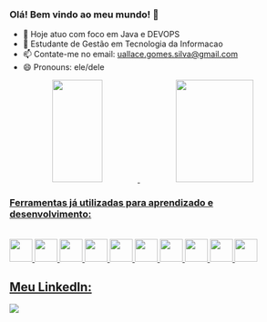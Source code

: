 ### Olá! Bem vindo ao meu mundo! 👋


- 🔭 Hoje atuo com foco em Java e DEVOPS
- 🌱 Estudante de Gestão em Tecnologia da Informacao
- 📫 Contate-me no email: uallace.gomes.silva@gmail.com
- 😄 Pronouns: ele/dele

<div align="center">
  <a href="https://github.com/Uallace">
  <img height="180em" width="42%" src="https://github-readme-stats.vercel.app/api?username=uallace&show_icons=true&theme=dracula&include_all_commits=true&count_private=true"/>
  <img height="180em" width="52%" src="https://github-readme-stats.vercel.app/api/top-langs/?username=uallace&layout=compact&langs_count=7&theme=dracula"/>
</div>
  
### Ferramentas já utilizadas para aprendizado e desenvolvimento:
  
  <div style="display: inline_block"><br>
    <img src="https://cdn.jsdelivr.net/gh/devicons/devicon/icons/html5/html5-original-wordmark.svg" height=40 />
    <img src="https://cdn.jsdelivr.net/gh/devicons/devicon/icons/java/java-original.svg" height=40/>
    <img src="https://cdn.jsdelivr.net/gh/devicons/devicon/icons/javascript/javascript-original.svg" height=40 />
    <img src="https://cdn.jsdelivr.net/gh/devicons/devicon/icons/spring/spring-original.svg" height=40 />
    <img src="https://cdn.jsdelivr.net/gh/devicons/devicon/icons/css3/css3-original.svg" height=40 />
    <img src="https://cdn.jsdelivr.net/gh/devicons/devicon/icons/mysql/mysql-original.svg" height=40 />
    <img src="https://cdn.jsdelivr.net/gh/devicons/devicon/icons/docker/docker-original.svg" height=40 />
    <img src="https://cdn.jsdelivr.net/gh/devicons/devicon/icons/jenkins/jenkins-original.svg" height=40 />
    <img src="https://cdn.jsdelivr.net/gh/devicons/devicon/icons/jquery/jquery-original.svg" height=40 />
    <img src="https://cdn.jsdelivr.net/gh/devicons/devicon/icons/dot-net/dot-net-original.svg" height= 40/>
  </div>

  ## Meu LinkedIn:
  
  <div>
   <a href="https://www.linkedin.com/in/uallace-gomes-da-silva-98465b3b/" target="_blank"><img src="https://img.shields.io/badge/LinkedIn-0077B5?style=for-the-   badge&logo=linkedin&logoColor=white" target="_blank"></a>
  <div>
